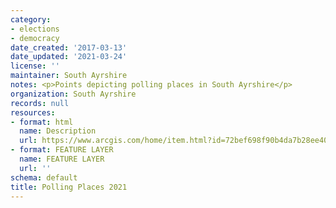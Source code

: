 ```yaml
---
category:
- elections
- democracy
date_created: '2017-03-13'
date_updated: '2021-03-24'
license: ''
maintainer: South Ayrshire
notes: <p>Points depicting polling places in South Ayrshire</p>
organization: South Ayrshire
records: null
resources:
- format: html
  name: Description
  url: https://www.arcgis.com/home/item.html?id=72bef698f90b4da7b28ee403598e4403
- format: FEATURE LAYER
  name: FEATURE LAYER
  url: ''
schema: default
title: Polling Places 2021
---
```

